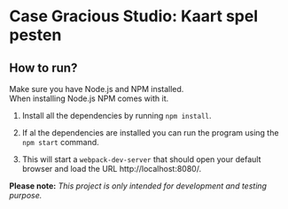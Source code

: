 # Case Gracious Studio: Kaart spel pesten

## How to run?
Make sure you have Node.js and NPM installed.  
When installing Node.js NPM comes
with it.  
1. Install all the dependencies by running `npm install`.

2. If al the dependencies are installed you can run the program using the
`npm start` command.

3. This will start a `webpack-dev-server` that should open your default browser and load the URL http://localhost:8080/.

**Please note:** *This project is only intended for development and testing purpose.*
